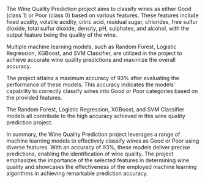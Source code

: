 The Wine Quality Prediction project aims to classify wines as either Good (class 1) or Poor (class 0) based on various features. These features include fixed acidity, volatile acidity, citric acid, residual sugar, chlorides, free sulfur dioxide, total sulfur dioxide, density, pH, sulphates, and alcohol, with the output feature being the quality of the wine.

Multiple machine learning models, such as Random Forest, Logistic Regression, XGBoost, and SVM Classifier, are utilized in the project to achieve accurate wine quality predictions and maximize the overall accuracy.

The project attains a maximum accuracy of 93% after evaluating the performance of these models. This accuracy indicates the models' capability to correctly classify wines into Good or Poor categories based on the provided features.

The Random Forest, Logistic Regression, XGBoost, and SVM Classifier models all contribute to the high accuracy achieved in this wine quality prediction project.

In summary, the Wine Quality Prediction project leverages a range of machine learning models to effectively classify wines as Good or Poor using diverse features. With an accuracy of 93%, these models deliver precise predictions, enabling the identification of wine quality. The project emphasizes the importance of the selected features in determining wine quality and showcases the effectiveness of the employed machine learning algorithms in achieving remarkable prediction accuracy.
